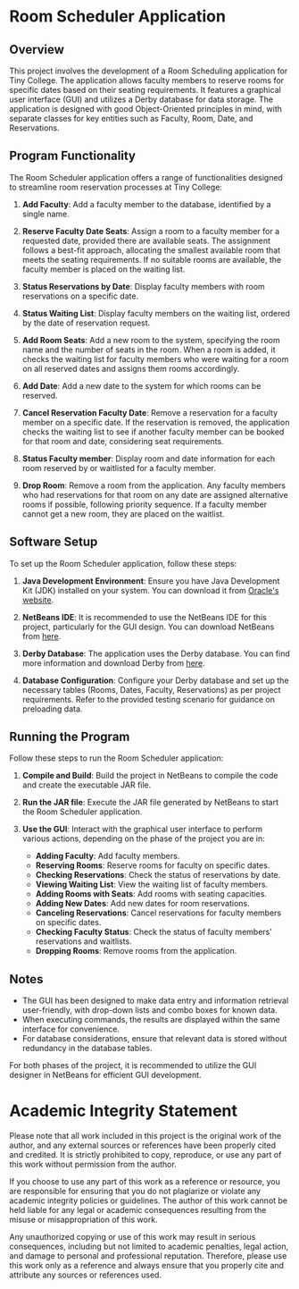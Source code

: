 # Room Scheduler Application

## Overview
This project involves the development of a Room Scheduling application for Tiny College. The application allows faculty members to reserve rooms for specific dates based on their seating requirements. It features a graphical user interface (GUI) and utilizes a Derby database for data storage. The application is designed with good Object-Oriented principles in mind, with separate classes for key entities such as Faculty, Room, Date, and Reservations.

## Program Functionality
The Room Scheduler application offers a range of functionalities designed to streamline room reservation processes at Tiny College:

1. **Add Faculty**: Add a faculty member to the database, identified by a single name.

2. **Reserve Faculty Date Seats**: Assign a room to a faculty member for a requested date, provided there are available seats. The assignment follows a best-fit approach, allocating the smallest available room that meets the seating requirements. If no suitable rooms are available, the faculty member is placed on the waiting list.

3. **Status Reservations by Date**: Display faculty members with room reservations on a specific date.

4. **Status Waiting List**: Display faculty members on the waiting list, ordered by the date of reservation request.

5. **Add Room Seats**: Add a new room to the system, specifying the room name and the number of seats in the room. When a room is added, it checks the waiting list for faculty members who were waiting for a room on all reserved dates and assigns them rooms accordingly.

6. **Add Date**: Add a new date to the system for which rooms can be reserved.

7. **Cancel Reservation Faculty Date**: Remove a reservation for a faculty member on a specific date. If the reservation is removed, the application checks the waiting list to see if another faculty member can be booked for that room and date, considering seat requirements.

8. **Status Faculty member**: Display room and date information for each room reserved by or waitlisted for a faculty member.

9. **Drop Room**: Remove a room from the application. Any faculty members who had reservations for that room on any date are assigned alternative rooms if possible, following priority sequence. If a faculty member cannot get a new room, they are placed on the waitlist.

## Software Setup
To set up the Room Scheduler application, follow these steps:

1. **Java Development Environment**: Ensure you have Java Development Kit (JDK) installed on your system. You can download it from [Oracle's website](https://www.oracle.com/java/technologies/javase-downloads.html).

2. **NetBeans IDE**: It is recommended to use the NetBeans IDE for this project, particularly for the GUI design. You can download NetBeans from [here](https://netbeans.apache.org/download/index.html).

3. **Derby Database**: The application uses the Derby database. You can find more information and download Derby from [here](https://db.apache.org/derby/).

4. **Database Configuration**: Configure your Derby database and set up the necessary tables (Rooms, Dates, Faculty, Reservations) as per project requirements. Refer to the provided testing scenario for guidance on preloading data.

## Running the Program
Follow these steps to run the Room Scheduler application:

1. **Compile and Build**: Build the project in NetBeans to compile the code and create the executable JAR file.

2. **Run the JAR file**: Execute the JAR file generated by NetBeans to start the Room Scheduler application.

3. **Use the GUI**: Interact with the graphical user interface to perform various actions, depending on the phase of the project you are in:

   - **Adding Faculty**: Add faculty members.
   - **Reserving Rooms**: Reserve rooms for faculty on specific dates.
   - **Checking Reservations**: Check the status of reservations by date.
   - **Viewing Waiting List**: View the waiting list of faculty members.
   - **Adding Rooms with Seats**: Add rooms with seating capacities.
   - **Adding New Dates**: Add new dates for room reservations.
   - **Canceling Reservations**: Cancel reservations for faculty members on specific dates.
   - **Checking Faculty Status**: Check the status of faculty members' reservations and waitlists.
   - **Dropping Rooms**: Remove rooms from the application.

## Notes
- The GUI has been designed to make data entry and information retrieval user-friendly, with drop-down lists and combo boxes for known data.
- When executing commands, the results are displayed within the same interface for convenience.
- For database considerations, ensure that relevant data is stored without redundancy in the database tables.

For both phases of the project, it is recommended to utilize the GUI designer in NetBeans for efficient GUI development.


# Academic Integrity Statement

Please note that all work included in this project is the original work of the author, and any external sources or references have been properly cited and credited. It is strictly prohibited to copy, reproduce, or use any part of this work without permission from the author.

If you choose to use any part of this work as a reference or resource, you are responsible for ensuring that you do not plagiarize or violate any academic integrity policies or guidelines. The author of this work cannot be held liable for any legal or academic consequences resulting from the misuse or misappropriation of this work.

Any unauthorized copying or use of this work may result in serious consequences, including but not limited to academic penalties, legal action, and damage to personal and professional reputation. Therefore, please use this work only as a reference and always ensure that you properly cite and attribute any sources or references used.